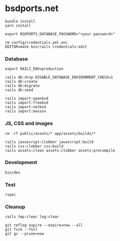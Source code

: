 # bsdports.net

    bundle install
    yarn install

    export BSDPORTS_DATABASE_PASSWORD="<your password>"

    rm config/credentials.yml.enc
    EDITOR=mate bin/rails credentials:edit

### Database

    export RAILS_ENV=production

    rails db:drop DISABLE_DATABASE_ENVIRONMENT_CHECK=1
    rails db:create
    rails db:migrate
    rails db:seed

    rails import:openbsd
    rails import:freebsd
    rails import:netbsd
    rails import:macosx

### JS, CSS and images

    rm -rf public/assets/* app/assets/builds/*

    rails javascript:clobber javascript:build
    rails css:clobber css:build
    rails assets:clean assets:clobber assets:precompile

### Development

    bin/dev

### Test

    rspec

### Cleanup

    rails tmp:clear log:clear

    git reflog expire --expire=now --all
    git fsck --full
    git gc --prune=now

